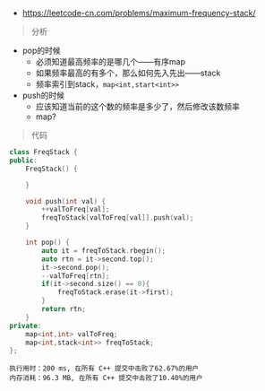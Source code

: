 - https://leetcode-cn.com/problems/maximum-frequency-stack/

> 分析
- pop的时候
  - 必须知道最高频率的是哪几个——有序map
  - 如果频率最高的有多个，那么如何先入先出——stack
  - 频率索引到stack，`map<int,start<int>>`
- push的时候
  - 应该知道当前的这个数的频率是多少了，然后修改该数频率
  - map?


> 代码

```cpp
class FreqStack {
public:
    FreqStack() {

    }

    void push(int val) {
        ++valToFreq[val];
        freqToStack[valToFreq[val]].push(val);
    }

    int pop() {
        auto it = freqToStack.rbegin();
        auto rtn = it->second.top();
        it->second.pop();
        --valToFreq[rtn];
        if(it->second.size() == 0){
            freqToStack.erase(it->first);
        }
        return rtn;
    }
private:
    map<int,int> valToFreq;
    map<int,stack<int>> freqToStack;
};

```
```
执行用时：200 ms, 在所有 C++ 提交中击败了62.67%的用户
内存消耗：96.3 MB, 在所有 C++ 提交中击败了10.40%的用户
```